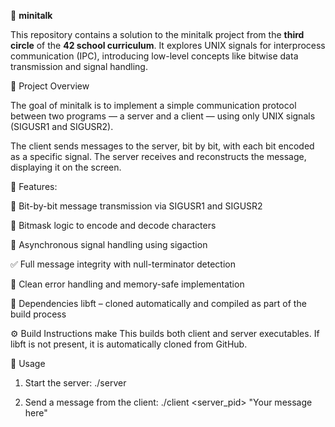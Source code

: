 📨 **minitalk**

This repository contains a solution to the minitalk project from the **third circle** of the **42 school curriculum**.
It explores UNIX signals for interprocess communication (IPC), introducing low-level concepts like bitwise data transmission and signal handling.

🚀 Project Overview

The goal of minitalk is to implement a simple communication protocol between two programs — a server and a client — using only UNIX signals (SIGUSR1 and SIGUSR2).

The client sends messages to the server, bit by bit, with each bit encoded as a specific signal. The server receives and reconstructs the message, displaying it on the screen.


🎯 Features:

🔁 Bit-by-bit message transmission via SIGUSR1 and SIGUSR2

🧠 Bitmask logic to encode and decode characters

🧵 Asynchronous signal handling using sigaction

✅ Full message integrity with null-terminator detection

🧹 Clean error handling and memory-safe implementation

🔗 Dependencies
libft – cloned automatically and compiled as part of the build process

⚙️ Build Instructions
make
This builds both client and server executables. If libft is not present, it is automatically cloned from GitHub.

💬 Usage
1. Start the server:
./server

2. Send a message from the client:
./client <server_pid> "Your message here"
